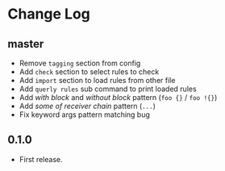 # Change Log

## master

* Remove `tagging` section from config
* Add `check` section to select rules to check
* Add `import` section to load rules from other file
* Add `querly rules` sub command to print loaded rules
* Add *with block* and *without block* pattern (`foo {}` / `foo !{}`)
* Add *some of receiver chain* pattern (`...`)
* Fix keyword args pattern matching bug

## 0.1.0

* First release.
